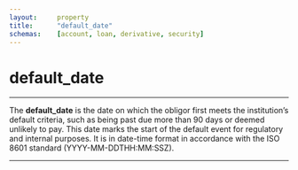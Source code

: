 ```yaml
---
layout:     property
title:      "default_date"
schemas:    [account, loan, derivative, security]
---
```


# default_date

---

The **default_date** is the date on which the obligor first meets the institution’s default criteria, such as being past due more than 90 days or deemed unlikely to pay. This date marks the start of the default event for regulatory and internal purposes. It is in date-time format in accordance with the ISO 8601 standard (YYYY-MM-DDTHH:MM:SSZ).

---

[osfi bf]: https://www.osfi-bsif.gc.ca/en/data-forms/reporting-returns/filing-financial-returns/financial-reporting-instructions/irb-credit-data-wholesale-transaction-bf
[osfi bg]: https://www.osfi-bsif.gc.ca/sites/default/files/documents/bg-rapid2-dd-en.xlsx

